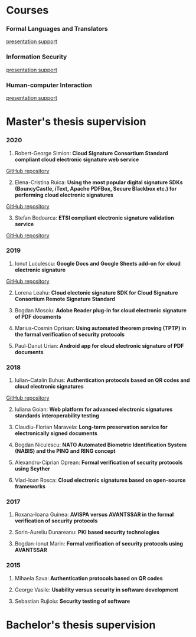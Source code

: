 # Courses

### Formal Languages and Translators

[presentation support](https://github.com/mihai-lica/course-formal-languages-and-translators)

### Information Security

[presentation support](https://github.com/mihai-lica/course-information-security)

### Human-computer Interaction

[presentation support]()



# Master's thesis supervision

### 2020

1. Robert-George Simion: **Cloud Signature Consortium Standard compliant cloud electronic signature web service**

[GitHub repository](https://github.com/simionrobert/cloud-signature-consortium)

2. Elena-Cristina Ruica: **Using the most popular digital signature SDKs (BouncyCastle, iText, Apache PDFBox, Secure Blackbox etc.) for performing cloud electronic signatures**

[GitHub repository](https://github.com/crs2195/signature)

3. Stefan Bodoarca: **ETSI compliant electronic signature validation service**

[GitHub repository](https://github.com/StefanBodoarca/disertatie)

### 2019

1. Ionut Luculescu: **Google Docs and Google Sheets add-on for cloud electronic signature**

[GitHub repository](https://github.com/ionutl2/signing)

2. Lorena Leahu: **Cloud electonic signature SDK for Cloud Signature Consortium Remote Signature Standard**

3. Bogdan Mosoiu: **Adobe Reader plug-in for cloud electronic signature of PDF documents**

4. Marius-Cosmin Oprisan: **Using automated theorem proving (TPTP) in the formal verification of security protocols**

5. Paul-Danut Urian: **Android app for cloud electronic signature of PDF documents**

### 2018

1. Iulian-Catalin Buhus: **Authentication protocols based on QR codes and cloud electronic signatures**

[GitHub repository]()

2. Iuliana Goian: **Web platform for advanced electronic signatures standards interoperability testing**

3. Claudiu-Florian Maravela: **Long-term preservation service for electronically signed documents**

4. Bogdan Niculescu: **NATO Automated Biometric Identification System (NABIS) and the PING and RING concept**

5. Alexandru-Ciprian Oprean: **Formal verification of security protocols using Scyther**

6. Vlad-Ioan Rosca: **Cloud electronic signatures based on open-source frameworks**

### 2017

1. Roxana-Ioana Guinea: **AVISPA versus AVANTSSAR in the formal verification of security protocols**

2. Sorin-Aureliu Dunareanu: **PKI based security technologies**

3. Bogdan-Ionut Marin: **Formal verification of security protocols using AVANTSSAR**

### 2015

1. Mihaela Sava: **Authentication protocols based on QR codes**

2. George Vasile: **Usability versus security in software development**

3. Sebastian Rujioiu: **Security testing of software**

# Bachelor's thesis supervision

